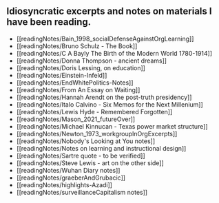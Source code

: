 ## Idiosyncratic excerpts and notes on materials I have been reading.

- [[readingNotes/Bain_1998_socialDefenseAgainstOrgLearning]]
- [[readingNotes/Bruno Schulz - The Book]]
- [[readingNotes/C A Bayly The Birth of the Modern World 1780-1914]]
- [[readingNotes/Donna Thompson - ancient dreams]]
- [[readingNotes/Doris Lessing, on education]]
- [[readingNotes/Einstein-Infeld]]
- [[readingNotes/EndWhitePolitics-Notes]]
- [[readingNotes/From An Essay on Waiting]]
- [[readingNotes/Hannah Arendt on the post-truth presidency]]
- [[readingNotes/Italo Calvino - Six Memos for the Next Millenium]]
- [[readingNotes/Lewis Hyde - Remembered Forgotten]]
- [[readingNotes/Mason_2021_futureOver]]
- [[readingNotes/Michael Kinnucan - Texas power market structure]]
- [[readingNotes/Newton_1973_workgroupInOrgExcerpts]]
- [[readingNotes/Nobody's Looking at You notes]]
- [[readingNotes/Notes on learning and instructional design]]
- [[readingNotes/Sartre quote - to be verified]]
- [[readingNotes/Steve Lewis - art on the other side]]
- [[readingNotes/Wuhan Diary notes]]
- [[readingNotes/graeberAndGrubacic]]
- [[readingNotes/highlights-Azadi]]
- [[readingNotes/surveillanceCapitalism notes]]
